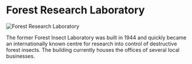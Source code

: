 # Forest Research Laboratory

![Forest Research Laboratory](images/forest-research-laboratory.jpg)

The former Forest Insect Laboratory was built in 1944 and quickly became an internationally known centre for research into control of destructive forest insects. The building currently houses the offices of several local businesses.
